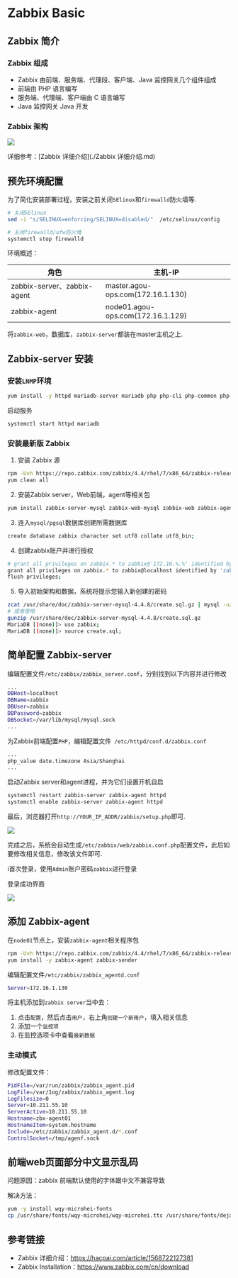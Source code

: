 # Zabbix Basic 

## Zabbix 简介

### Zabbix 组成

- Zabbix 由前端、服务端、代理段、客户端、Java 监控网关几个组件组成
- 前端由 PHP 语言编写
- 服务端、代理端、客户端由 C 语言编写
- Java 监控网关 Java 开发

### Zabbix 架构

![](https://s3.51cto.com/wyfs02/M01/6E/22/wKiom1V0VrizYCrhAAR8zzvcfTI972.jpg)

详细参考：[Zabbix 详细介绍](./Zabbix 详细介绍.md)

## 预先环境配置

为了简化安装部署过程，安装之前关闭`SElinux`和`firewalld`防火墙等.

```bash
# 关闭SElinux
sed -i "s/SELINUX=enforcing/SELINUX=disabled/"  /etc/selinux/config

# 关闭firewalld/ufw防火墙
systemctl stop firewalld
```

环境概述：

| 角色                        | 主机-IP                           |
| --------------------------- | --------------------------------- |
| zabbix-server、zabbix-agent | master.agou-ops.com(172.16.1.130) |
| zabbix-agent                | node01.agou-ops.com(172.16.1.129) |

将`zabbix-web`，数据库，`zabbix-server`都装在master主机之上.

## Zabbix-server 安装

### 安装`LNMP`环境

```bash
yum install -y httpd mariadb-server mariadb php php-cli php-common php-devel php-pear php-gd php-mbstring php-mysql php-xml php-bcmath
```

启动服务

```bash
systemctl start httpd mariadb
```

### 安装最新版 Zabbix

1. 安装 Zabbix 源

```bash
rpm -Uvh https://repo.zabbix.com/zabbix/4.4/rhel/7/x86_64/zabbix-release-4.4-1.el7.noarch.rpm
yum clean all
```

2.  安装Zabbix server，Web前端，agent等相关包

```bash
yum install zabbix-server-mysql zabbix-web-mysql zabbix-web zabbix-agent zabbix-get zabbix-sender -y
```

3. 连入`mysql/pgsql`数据库创建所需数据库

```bash
create database zabbix character set utf8 collate utf8_bin;
```

4. 创建zabbix账户并进行授权

```bash
# grant all privileges on zabbix.* to zabbix@'172.16.%.%' identified by 'zabbix';
grant all privileges on zabbix.* to zabbix@localhost identified by 'zabbix';
flush privileges;
```

5. 导入初始架构和数据，系统将提示您输入新创建的密码

```bash
zcat /usr/share/doc/zabbix-server-mysql-4.4.8/create.sql.gz | mysql -uzabbix -p zabbix
# 或者使用
gunzip /usr/share/doc/zabbix-server-mysql-4.4.8/create.sql.gz
MariaDB [(none)]> use zabbix;
MariaDB [(none)]> source create.sql;
```

## 简单配置 Zabbix-server

编辑配置文件`/etc/zabbix/zabbix_server.conf`，分别找到以下内容并进行修改

```bash
...
DBHost=localhost
DBName=zabbix
DBUser=zabbix
DBPassword=zabbix
DBSocket=/var/lib/mysql/mysql.sock
...
```

为Zabbix前端配置`PHP`，编辑配置文件` /etc/httpd/conf.d/zabbix.conf`

```bash
...
php_value date.timezone Asia/Shanghai
...
```

启动Zabbix server和agent进程，并为它们设置开机自启

```bash
systemctl restart zabbix-server zabbix-agent httpd
systemctl enable zabbix-server zabbix-agent httpd
```

最后，浏览器打开`http://YOUR_IP_ADDR/zabbix/setup.php`即可.

![](https://cdn.agou-ops.cn/blog-images/Zabbix/zabbix-1.png)

完成之后，系统会自动生成`/etc/zabbix/web/zabbix.conf.php`配置文件，此后如要修改相关信息，修改该文件即可.

:information_source:首次登录，使用`Admin`账户密码`zabbix`进行登录

登录成功界面

![](https://cdn.agou-ops.cn/blog-images/Zabbix/zabbix-2.png)

## 添加 Zabbix-agent

在`node01`节点上，安装`zabbix-agent`相关程序包

```bash
rpm -Uvh https://repo.zabbix.com/zabbix/4.4/rhel/7/x86_64/zabbix-release-4.4-1.el7.noarch.rpm
yum install -y zabbix-agent zabbix-sender
```

编辑配置文件`/etc/zabbix/zabbix_agentd.conf`

```bash
Server=172.16.1.130
```

将主机添加到`zabbix server`当中去：

1. 点击`配置`，然后点击`用户`，右上角`创建一个新用户`，填入相关信息
2. 添加一个`监控项`
3. 在监控选项卡中查看`最新数据`

### 主动模式

修改配置文件：

```bash
PidFile=/var/run/zabbix/zabbix_agent.pid
LogFile=/var/1og/zabbix/zabbix_agent.log
LogFilesize=0
Server=10.211.55.10
ServerActive=10.211.55.10
Hostname=zbx-agent01
HostnameItem=system.hostname
Include=/etc/zabbix/zabbix_agent.d/*.conf
ControlSocket=/tmp/agenf.sock
```

## 前端web页面部分中文显示乱码

问题原因：zabbix 前端默认使用的字体跟中文不兼容导致

解决方法：

```bash
yum -y install wqy-microhei-fonts
cp /usr/share/fonts/wqy-microhei/wqy-microhei.ttc /usr/share/fonts/dejavu/DejaVuSans.ttf
```

## 参考链接

* Zabbix 详细介绍：https://hacpai.com/article/1568722127381
* Zabbix Installation：https://www.zabbix.com/cn/download
